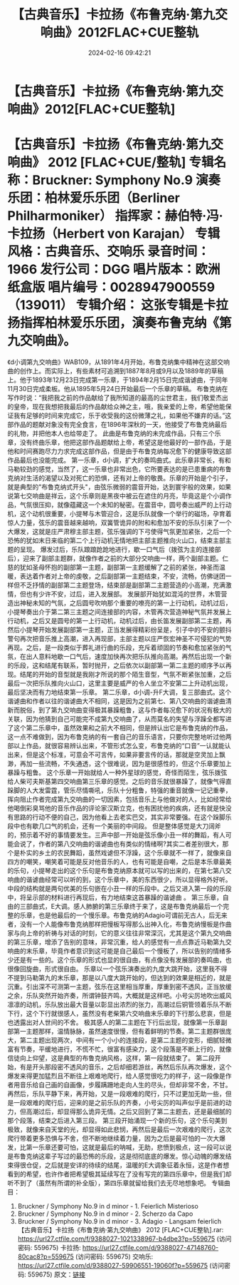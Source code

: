 ﻿---
title: 【古典音乐】卡拉扬《布鲁克纳·第九交响曲》2012FLAC+CUE整轨
date: 2024-02-16 09:42:21
categories: 古典音乐、新世纪、纯音雅乐
tags: 纯音雅乐
---
# 【古典音乐】卡拉扬《布鲁克纳·第九交响曲》2012[FLAC+CUE整轨]

【古典音乐】卡拉扬《布鲁克纳·第九交响曲》 2012
[FLAC+CUE/整轨]
专辑名称：Bruckner: Symphony No.9
演奏乐团：柏林爱乐乐团（Berliner Philharmoniker）
指挥家：赫伯特·冯·卡拉扬（Herbert von Karajan）
专辑风格：古典音乐、交响乐
录音时间：1966
发行公司：DGG
唱片版本：欧洲纸盒版
唱片编号：0028947900559（139011）
专辑介绍：
这张专辑是卡拉扬指挥柏林爱乐乐团，演奏布鲁克纳《第九交响曲》。
==========
《d小调第九交响曲》WAB109，从1891年4月开始，布鲁克纳集中精神在这部交响曲的创作上。而实际上，有些素材可追溯到1887年8月或9月以及1889年的草稿上。他于1893年12月23日完成第一乐章，于1894年2月15日完成谐谑曲，于同年11月30日完成柔板。他从1895年5月24日开始最后一个乐章的草稿。
布鲁克纳在写作时说：“我把我之前的作品献给了我所知道的最高的尘世君主，我们敬爱杰出的皇帝，现在我想把我最后的作品献给众神之主，哦，我亲爱的上帝，希望他能保证我有足够的时间来完成它，乐于收受我的这份微薄之礼，如果他不嫌弃的话。”这部作品的题献对象没有完全食言，在1896年深秋的一天，他接受了布鲁克纳最后的礼物，并把他本人也给带走了。
此曲是布鲁克纳的未完成作品，只有三个乐章，没有终曲乐章，他把这部作品题献给上帝，希望这是他最好的一部作品，于是他和时间赛跑尽力力求完成这部作品，但是由于布鲁克纳每况愈下的健康导致这部作品最后也没能完成。
第一乐章，d小调，扩大的奏鸣曲式。此乐章非常长，有和马勒较劲的感觉，当然了，这一乐章也非常出色，它所要表达的是已患重病的布鲁克纳对生活的渴望以及对死亡的恐惧，还有对上帝的敬畏。乐章的开始是个引子，就是典型的"布鲁克纳式开头"，由弦乐微弱的震音开始，达到寰宇般的效果，如果说第七交响曲是祥云，这个乐章则是黑夜中被云在遮住的月亮，毕竟这是个小调作品，气氛很压抑，就像蕴藏这一个未知的秘密。在震音中，圆号奏出威严的上行动机，这个动机很重要，小提琴与木管迎合，这是乐队就像一个举行的磁场，孕育着惊人力量，弦乐的震音越来越响，双簧管诡异的附和和愈加不安的乐队引来了一个大爆发，这就是庄严肃穆主部主题，弦乐强调的下弓使得气氛更加紧张，之后一个恐怖的犹如末日来临的第二个上行动机无情地把主部主题推向火山口，结束主部主题的呈现。
爆发过后，乐队踉踉跄跄地进行，歇一口气后（拨弦为主的连接部后），迎来了副部主题群，就像作者之前的大部分交响曲一样，两个副部主题。仁慈的犹如圣母怀抱的副部第一主题，副部第一主题缓解了之前的紧张，神圣而温暖，表达着作者对上帝的虔敬，之后副部第一主题结束，不安，流畅，仿佛谜团一样但不乏抒情的副部第二主题登场，结束部是副部第二主题营造的小高潮，充满激情，但也有少许不安，过后，进入发展部。
发展部开始犹如混沌的世界，木管营造出神秘未知的气氛，之后圆号吹响那个重要的嘹亮的第一上行动机，动机过后，小提琴奏出介于第二第三主题之间连接部的内容，木管再次营造神秘气氛并发展上行动机，之后又是圆号的第一上行动机，动机过后，由长笛发展副部第二主题，再然后小提琴开始发展副部第一主题，正当发展得精彩纷呈是，引子中的不安的颤抖警句再次把音乐推上高潮，进入再现部，主部主题以庄严恢宏神圣不可侵犯的气势再现。之后，是一段类似于葬礼进行曲的乐段，充斥着顽固的节奏和愈加紧张的气氛，在出人意料地歇一口气后，速度加快再次把乐队推向高潮。再然后出现一个新的乐段，这和结尾有联系，暂时抛开，之后依次以副部第一第二主题的顺序予以再现。结尾的开始的音型就是我刚才所说的那个陌生音型，气氛不断紧张加重，之后最后一次把乐队推向火山口，这里主要是威严的令人坐立不安第二上升动机出现，最后坚决而有力地结束第一乐章。
第二乐章，d小调-升F大调，复三部曲式。这个谐谑曲和作者以往的谐谑曲大不相同，这是因为之前第七、第八交响曲的谐谑曲清新而脱俗，到了第九交响曲变得极其暴躁粗鲁，这与作者每况愈下的状况有极大的关联，因为他猜到自己可能完不成第九交响曲了，从而莫名的失望与浮躁全都写进了这个第二乐章中，虽然效果和之前大不相同，但是辨认出它是布鲁克纳的作品，这一点不难做到，因为布鲁克纳的有一套自己的音乐语言，只要你完整地听过他两部以上作品，就很容易辨认出来，不管形式怎么变，布鲁克纳的“口音”一认就能认出来，但是这个标准，可意会不可言传，如果非要言传的话，那就是空灵加上飘渺，再加一些流畅，不失通透，这个很难说，因为是很感性的，但这个乐章要加上暴躁与粗鲁。
这个乐章一开始就给人一种外星球的感觉，奇怪而陌生，弦乐拨弦给人柴可夫斯基第四交响曲第三乐章的感觉。之后的音乐就很暴躁了，就像气得直跺脚的人大发雷霆，管乐尽情嘶吼，乐队十分粗鲁，特强的重音就像一记记重拳，挥向阻止作者完成第九交响曲的一切因素，包括音乐上与他做对的人，比如经常给他喝倒彩臭骂他的音乐作品的评论家汉斯立克，也有困扰他的疾病，还有就是快没有思路的行动不便的自己，因为他看上去老实巴交，其实非常要强。在这个跺脚乐段中也有歇几口气的机会，还有一个美丽的中间段。
但是整体感觉是大刀阔斧的，预示着不好的事情要发生。三声中部一开始是弦乐像小丑一样的舞蹈，有人可能会说了，作者的第八交响曲的谐谑曲也有类似的情绪啊?其实二者差别很大，那个是朴实的乡土的农民舞蹈，虽然戏谑但不浮躁，这个乐章就不一样了，就像来自四方的嘲笑，嘲笑着可能是反对他音乐的人，也有可能是自嘲，之后是本乐章最美的乐句，小提琴走出的这个乐句是布鲁克纳原本就可以写的出来的，在第七第八交响曲的谐谑曲经常可以听的到，这个乐章中，美的东西很少，所以显得格外好听。中段的结构就是两句优美的乐句嵌在小丑一样的乐段中。之后又进入第一段的乐段中，将呈示部的材料进行再现后，有力地结束这首暴躁的谐谑曲
。
第三乐章，自由的三部曲式，E大调。感人肺腑的第三乐章终于来了，这是布鲁克纳最后一个完整的乐章，也是他最后的一个慢乐章。布鲁克纳的Adagio可谓前无古人，后无来者，没有一个人能像布鲁克纳那样把慢板写得那么出神入化，布鲁克纳慢板是作曲家与向上帝的祈祷与对话的时刻，它的意义往往非常深沉，尤其是这个第九交响曲的第三乐章，增添了告别的意味，非常沉重，给人的感觉有一点点靠近马勒第九交响曲的末乐章，毕竟作者意识到这可能是自己最后一个慢板了，所以告别的情绪多少还是有一些的。这个乐章的形式也显的很自由，有点像没有发展部的奏鸣曲，也很像回旋曲，形式很自由。
乐章以一个弦乐演奏出的九度大跳开始，这里我不得不提到马勒第九的末乐章，那是以八度大跳开始的，但达到的效果是相近的，就是沉重。引出深不可测第一主题，弦乐在这里相当厚重，厚重到密不透风，正当放缓之余，乐队突然开始齐奏，所谓钟鼓齐鸣，大概就是这样吧。小号尖厉地吹出威风凛凛的动机，乐队放出最大音量以彰显出浓烈的张力，高潮过后铜管领着乐队不断下行，这个下行就很感人，虽然没有老柴第六交响曲末乐章的下行那么悲哀，但是也透露出对人世间的不舍。
极其感人的第二主题在下行后出现，就像第一乐章副部第一主题那样，温情脉脉，虽然速度很慢，但有着鲜明的节奏。第二主题群很庞大，第二主题出现两次，中间有一个小小的连接段，是第二主题的变形，细腻轻微富有节奏，平缓地进行，不慌不忙，很富有感染力，这个段落是不断上行的，就像信徒向上仰望，这是典型的布鲁克纳风格，这样，第一段就结束了。
第二段开始，有是开头那段密不透风的音乐，之后却细若游丝，再然后乐队再次爆发，这个爆发来得更加猛烈且不断往上艰难地爬行，给人感觉很吃力的样子，这一段像是作者用音乐给自己画的自画像，步履蹒跚地走向人生的尽头，但却非常不舍，不甘。再然后，乐队平静下来，再开始，又是一段艰难的爬行，只不过更加无助一些，但是一段艰难的爬行后，迎来的是之前乐队的齐奏，小号尖厉的叫声似乎是前进的动力，但高潮过后，却显得那么诡异无情。之后又回到了第二主题去，还是最细腻的那个段落，结束之后进入第三段。
第三段开始涌现一个新的乐句，这个乐句美到极致，就像来自天堂的光，却显得如此悲悯，再然后是最后一次艰难的爬行，这次爬行带着更多恐惧与不舍，但不断地继续着力量，因为之后是最可怕的一次大爆发，比第一乐章还要可怕，这就是最后的呐喊，无助，悲愤到极点，这一段可以说是布鲁克纳这辈子写过的最恐怖的乐段，这是彻彻底底的爆发。惊心动魄的爆发结束得很仓促，之后就是安详的待续的结尾，温暖的E大调象征着永恒，这是作者想看到的希望，也许作者把希望极其延续写在了没有写完的第四乐章中，但是我们却听不到了（虽然有所谓的补全版），第四乐章就留给我们去无尽地想象吧。
专辑曲目：
01. Bruckner / Symphony No.9 in d minor - 1. Feierlich
Misterioso
02. Bruckner / Symphony No.9 in d minor - 2. Scherzo da Capo
03. Bruckner / Symphony No.9 in d minor - 3. Adagio - Langsam
feierlich
【古典音乐】卡拉扬《布鲁克纳·第九交响曲》 2012 [FLAC+CUE整轨].rar: https://url27.ctfile.com/f/9388027-1021338967-b4dbe3?p=559675
(访问密码: 559675)
卡拉扬: https://url27.ctfile.com/d/9388027-47148760-80cac8?p=559675
(访问密码: 559675)
交响乐: https://url27.ctfile.com/d/9388027-59906551-19060f?p=559675
(访问密码: 559675)
原文：[链接](https://blog.sina.com.cn/s/blog_1647c7e76010314gd.html)